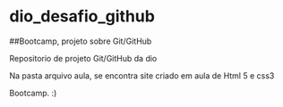 # dio_desafio_github
##Bootcamp, projeto sobre Git/GitHub

Repositorio de projeto Git/GitHub da dio


Na pasta arquivo aula, se encontra site criado em aula de Html 5 e css3

Bootcamp. :)

